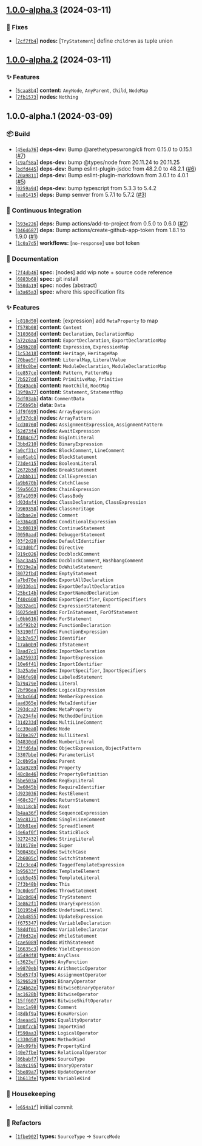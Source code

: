 ## [1.0.0-alpha.3](https://github.com/flex-development/esast/compare/1.0.0-alpha.2...1.0.0-alpha.3) (2024-03-11)

### :bug: Fixes

- [[`7cf7fb4`](https://github.com/flex-development/esast/commit/7cf7fb474ac107f3cb906468ab940c63e88804c1)] **nodes:** [`TryStatement`] define `children` as tuple union

## [1.0.0-alpha.2](https://github.com/flex-development/esast/compare/1.0.0-alpha.1...1.0.0-alpha.2) (2024-03-11)

### :sparkles: Features

- [[`5caa8b4`](https://github.com/flex-development/esast/commit/5caa8b44baabe71053b98fbde5b856efd76c9070)] **content:** `AnyNode`, `AnyParent`, `Child`, `NodeMap`
- [[`7fb1573`](https://github.com/flex-development/esast/commit/7fb15735a90f90e6bb6816b28f81382cc94971dd)] **nodes:** `Nothing`

## 1.0.0-alpha.1 (2024-03-09)

### :package: Build

- [[`45eda76`](https://github.com/flex-development/esast/commit/45eda76f99e6e462d0e82219e2e684487737d623)] **deps-dev:** Bump @arethetypeswrong/cli from 0.15.0 to 0.15.1 ([#7](https://github.com/flex-development/esast/issues/7))
- [[`c9af58a`](https://github.com/flex-development/esast/commit/c9af58aff69cae03cc557e5d05ddf19e129998a6)] **deps-dev:** bump @types/node from 20.11.24 to 20.11.25
- [[`bdfd445`](https://github.com/flex-development/esast/commit/bdfd4457170f674a50a106a343a09e5b82e128ac)] **deps-dev:** Bump eslint-plugin-jsdoc from 48.2.0 to 48.2.1 ([#6](https://github.com/flex-development/esast/issues/6))
- [[`20a9811`](https://github.com/flex-development/esast/commit/20a9811d241928a2a770e455531e25fb802d212b)] **deps-dev:** Bump eslint-plugin-markdown from 3.0.1 to 4.0.1 ([#5](https://github.com/flex-development/esast/issues/5))
- [[`0259a94`](https://github.com/flex-development/esast/commit/0259a941d55ca80c984b08e1b6c7b18e69000735)] **deps-dev:** bump typescript from 5.3.3 to 5.4.2
- [[`ea81415`](https://github.com/flex-development/esast/commit/ea81415ac555d0a867a6aea7bcb8b10df4a49541)] **deps:** Bump semver from 5.7.1 to 5.7.2 ([#3](https://github.com/flex-development/esast/issues/3))

### :robot: Continuous Integration

- [[`593e226`](https://github.com/flex-development/esast/commit/593e226258df8187c054c0168a9281c6a41f64a9)] **deps:** Bump actions/add-to-project from 0.5.0 to 0.6.0 ([#2](https://github.com/flex-development/esast/issues/2))
- [[`0464687`](https://github.com/flex-development/esast/commit/0464687939ae2d30b8443f817c93ada67bb54eaa)] **deps:** Bump actions/create-github-app-token from 1.8.1 to 1.9.0 ([#1](https://github.com/flex-development/esast/issues/1))
- [[`1c0a7d5`](https://github.com/flex-development/esast/commit/1c0a7d58ce8cc56a114b60c0aa8a49e582a9e22b)] **workflows:** [`no-response`] use bot token

### :pencil: Documentation

- [[`7f4db46`](https://github.com/flex-development/esast/commit/7f4db464c2d7fbbccb1bd257cc52a06abea77519)] **spec:** [nodes] add wip note + source code reference
- [[`6883b68`](https://github.com/flex-development/esast/commit/6883b684f9f6387628c71e7c18127ae134f0bdcb)] **spec:** git install
- [[`550da19`](https://github.com/flex-development/esast/commit/550da19f1b6459d3d02e6af59df88d371864676c)] **spec:** nodes (abstract)
- [[`a3a65a3`](https://github.com/flex-development/esast/commit/a3a65a301e8e944e264fcc8c9eb596a6743e6652)] **spec:** where this specification fits

### :sparkles: Features

- [[`c818d50`](https://github.com/flex-development/esast/commit/c818d50f128e19ce97c5b04b364d81cf46574b7e)] **content:** [expression] add `MetaProperty` to map
- [[`f578b08`](https://github.com/flex-development/esast/commit/f578b085fb3416029a273e4bc0fa4e87d5f56bc7)] **content:** `Content`
- [[`310368d`](https://github.com/flex-development/esast/commit/310368d7d769a4f1e2ff5bb9dbac698383b7e921)] **content:** `Declaration`, `DeclarationMap`
- [[`a72c6aa`](https://github.com/flex-development/esast/commit/a72c6aab70b19f5348c217d59f0f184430980ea9)] **content:** `ExportDeclaration`, `ExportDeclarationMap`
- [[`d49b280`](https://github.com/flex-development/esast/commit/d49b280aefd366daa0af5b29063de44f4d21ee8e)] **content:** `Expression`, `ExpressionMap`
- [[`1c53418`](https://github.com/flex-development/esast/commit/1c534186d2268edb6fe1f66494dee44af81b2536)] **content:** `Heritage`, `HeritageMap`
- [[`70bae5f`](https://github.com/flex-development/esast/commit/70bae5f1592f80d03c949f261373810c4ab35368)] **content:** `LiteralMap`, `LiteralValue`
- [[`8f0c0be`](https://github.com/flex-development/esast/commit/8f0c0be33ec2f558ed92c4538e24109f9e7af9ed)] **content:** `ModuleDeclaration`, `ModuleDeclarationMap`
- [[`ce857ce`](https://github.com/flex-development/esast/commit/ce857ce6c0d9482ecf21be7cbf01ddb5b633c325)] **content:** `Pattern`, `PatternMap`
- [[`7b527dd`](https://github.com/flex-development/esast/commit/7b527dd801d9611ecd55e2d23420ceeec0e5358e)] **content:** `PrimitiveMap`, `Primitive`
- [[`f849aeb`](https://github.com/flex-development/esast/commit/f849aeb5973b30f636f088fed19002318e05065f)] **content:** `RootChild`, `RootMap`
- [[`39f0a77`](https://github.com/flex-development/esast/commit/39f0a77319ce0fe4a9ce47c0be746d64081363d9)] **content:** `Statement`, `StatementMap`
- [[`6df03ab`](https://github.com/flex-development/esast/commit/6df03ab4742359f437c9e1445de98f751e525220)] **data:** `CommentData`
- [[`756b95b`](https://github.com/flex-development/esast/commit/756b95b61cff0a62bb33a3a45b15f7d9b3940769)] **data:** `Data`
- [[`df9f699`](https://github.com/flex-development/esast/commit/df9f6993bcfef16135d833ace927e9f946843906)] **nodes:** `ArrayExpression`
- [[`ef37dc8`](https://github.com/flex-development/esast/commit/ef37dc8b8e81ff85eeba488b1b30e88ab5bce54f)] **nodes:** `ArrayPattern`
- [[`cd30760`](https://github.com/flex-development/esast/commit/cd307600267a71fc2bac6d8d38409f68443c65bf)] **nodes:** `AssignmentExpression`, `AssignmentPattern`
- [[`62d73f4`](https://github.com/flex-development/esast/commit/62d73f4f5b2e290c34ed78bfaf283fd89e704b30)] **nodes:** `AwaitExpression`
- [[`f404c67`](https://github.com/flex-development/esast/commit/f404c67e5ef67cfe2a70813599b6478d974b6e16)] **nodes:** `BigIntLiteral`
- [[`3bbd210`](https://github.com/flex-development/esast/commit/3bbd210eb09e317be461c827e5c3b41f82ede136)] **nodes:** `BinaryExpression`
- [[`a0cf31c`](https://github.com/flex-development/esast/commit/a0cf31c7a814bc76103c9cbb4a5f22a893720387)] **nodes:** `BlockComment`, `LineComment`
- [[`ea01ab1`](https://github.com/flex-development/esast/commit/ea01ab18f6803cc2359d130d3b162f470bbfbbf3)] **nodes:** `BlockStatement`
- [[`73de415`](https://github.com/flex-development/esast/commit/73de4153ac1c466595ce5c9c602c4455ee98a761)] **nodes:** `BooleanLiteral`
- [[`2672b3d`](https://github.com/flex-development/esast/commit/2672b3d0dfe635ac0a40523008ac1c9f3b5dad43)] **nodes:** `BreakStatement`
- [[`7abbb11`](https://github.com/flex-development/esast/commit/7abbb11d2fc24306ca48d4b2b5ab70904f122e92)] **nodes:** `CallExpression`
- [[`a9b670b`](https://github.com/flex-development/esast/commit/a9b670b46d7d2e88931d7657e24740685da134d5)] **nodes:** `CatchClause`
- [[`59a5663`](https://github.com/flex-development/esast/commit/59a566393583bf712d160c2acae2232b9b71396a)] **nodes:** `ChainExpression`
- [[`87a1059`](https://github.com/flex-development/esast/commit/87a105914d6267f5fe0547fc1f40aa56d9a4184c)] **nodes:** `ClassBody`
- [[`d03daf4`](https://github.com/flex-development/esast/commit/d03daf40dd529da502786842d2059b6483b2242c)] **nodes:** `ClassDeclaration`, `ClassExpression`
- [[`9969358`](https://github.com/flex-development/esast/commit/99693583078cb3116aeb953788a6e6441cfb56bc)] **nodes:** `ClassHeritage`
- [[`8dbae2e`](https://github.com/flex-development/esast/commit/8dbae2e219079f9d25d195660c8637fcc5e2b6d2)] **nodes:** `Comment`
- [[`e3364d8`](https://github.com/flex-development/esast/commit/e3364d84e93a3baa528b01edaaaed0f6978d394c)] **nodes:** `ConditionalExpression`
- [[`3c00819`](https://github.com/flex-development/esast/commit/3c008199a05df32abc81ca109dd47cd34c8f00de)] **nodes:** `ContinueStatement`
- [[`0050aad`](https://github.com/flex-development/esast/commit/0050aad40c1eef98ec79792a652a112639ec21f4)] **nodes:** `DebuggerStatement`
- [[`03f2d28`](https://github.com/flex-development/esast/commit/03f2d283ffe7849e5281a14e87f2aff90aa5d739)] **nodes:** `DefaultIdentifier`
- [[`423d0bf`](https://github.com/flex-development/esast/commit/423d0bf467807302af657bfa804bfc7426f22eb3)] **nodes:** `Directive`
- [[`919c026`](https://github.com/flex-development/esast/commit/919c026630f31536692338a30c10408177a003e4)] **nodes:** `DocblockComment`
- [[`6ac3a45`](https://github.com/flex-development/esast/commit/6ac3a45760f6032a1e4f1341576bfc64b53e6e8b)] **nodes:** `DocblockComment`, `HashbangComment`
- [[`f019e2a`](https://github.com/flex-development/esast/commit/f019e2ad44b42119161e6eb88cfe941da11fd359)] **nodes:** `DoWhileStatement`
- [[`8072fbd`](https://github.com/flex-development/esast/commit/8072fbdc29c489ec7a66673eadfbf7728fb3cc73)] **nodes:** `EmptyStatement`
- [[`a7bd70e`](https://github.com/flex-development/esast/commit/a7bd70e3020c445560e0901ca4c8215e10de9136)] **nodes:** `ExportAllDeclaration`
- [[`09336a1`](https://github.com/flex-development/esast/commit/09336a15b73afeadbd6d054e3e96a90fff4120d5)] **nodes:** `ExportDefaultDeclaration`
- [[`25bc14b`](https://github.com/flex-development/esast/commit/25bc14b945d426acf66cd22b4d959f70e2b6cdc4)] **nodes:** `ExportNamedDeclaration`
- [[`f40c600`](https://github.com/flex-development/esast/commit/f40c600ee2c66e8c141b9cd08dee94c894b1aab9)] **nodes:** `ExportSpecifier`, `ExportSpecifiers`
- [[`b832ad1`](https://github.com/flex-development/esast/commit/b832ad1ecc35f5341e9aedc0bc15501e2b72c989)] **nodes:** `ExpressionStatement`
- [[`6025de8`](https://github.com/flex-development/esast/commit/6025de81e8a17399f19d9f30c527dc00dac74de5)] **nodes:** `ForInStatement`, `ForOfStatement`
- [[`c0bb616`](https://github.com/flex-development/esast/commit/c0bb616736d2b4e1babfbcdd501c9b8639d389d8)] **nodes:** `ForStatement`
- [[`a5f92b2`](https://github.com/flex-development/esast/commit/a5f92b23f492adb073a1ab57d79027ed6b11bef0)] **nodes:** `FunctionDeclaration`
- [[`53190ff`](https://github.com/flex-development/esast/commit/53190ff4babc0f1f84ebc88b60436fd3fa682a55)] **nodes:** `FunctionExpression`
- [[`8cb7e57`](https://github.com/flex-development/esast/commit/8cb7e5742272d3138144b0dbf614cec39d96db62)] **nodes:** `Identifier`
- [[`17ab0b9`](https://github.com/flex-development/esast/commit/17ab0b95f069070323a767143374e683d2a08f8f)] **nodes:** `IfStatement`
- [[`8aad7c1`](https://github.com/flex-development/esast/commit/8aad7c1437c441a1a84e12d5c1fc742e56090716)] **nodes:** `ImportDeclaration`
- [[`a425933`](https://github.com/flex-development/esast/commit/a425933b298d63fcc024d088f617d7d498290b63)] **nodes:** `ImportExpression`
- [[`10e6f41`](https://github.com/flex-development/esast/commit/10e6f41fd06abcc74a52b27e4da970dd8fdf524a)] **nodes:** `ImportIdentifier`
- [[`3a25a9e`](https://github.com/flex-development/esast/commit/3a25a9eeeb5b52bf396db3bb17659ee3e51e4700)] **nodes:** `ImportSpecifier`, `ImportSpecifiers`
- [[`846fe98`](https://github.com/flex-development/esast/commit/846fe98a9aebc55fb9f205033a918bb2986f120c)] **nodes:** `LabeledStatement`
- [[`b79479e`](https://github.com/flex-development/esast/commit/b79479e1bea078b92d1f101bc30735509cfeeb3b)] **nodes:** `Literal`
- [[`7bf96ea`](https://github.com/flex-development/esast/commit/7bf96ea536314b4734797a53737c20bab65c6a3b)] **nodes:** `LogicalExpression`
- [[`9cbc664`](https://github.com/flex-development/esast/commit/9cbc664f2e328cadc668b87efef6fbd3ef26551a)] **nodes:** `MemberExpression`
- [[`aad365e`](https://github.com/flex-development/esast/commit/aad365e6f45fab8d291598b194b39bc81a2beb4a)] **nodes:** `MetaIdentifier`
- [[`293dca2`](https://github.com/flex-development/esast/commit/293dca2faecf7695711f91155abf36f30330d405)] **nodes:** `MetaProperty`
- [[`7e234fe`](https://github.com/flex-development/esast/commit/7e234fea7877d0029f20aa4911531a47fc538ead)] **nodes:** `MethodDefinition`
- [[`31d233d`](https://github.com/flex-development/esast/commit/31d233dc2802b4591d313e049c37b11f94f1d35f)] **nodes:** `MultiLineComment`
- [[`cc39ea0`](https://github.com/flex-development/esast/commit/cc39ea04c9d14dbceed0d118dc90eba00e62e949)] **nodes:** `Node`
- [[`870e397`](https://github.com/flex-development/esast/commit/870e397ed01aa96183bf62afbb381573c2d97512)] **nodes:** `NullLiteral`
- [[`04830dd`](https://github.com/flex-development/esast/commit/04830dd7dd352339f40c42b9f4fb227794d654fb)] **nodes:** `NumberLiteral`
- [[`3ffd64a`](https://github.com/flex-development/esast/commit/3ffd64af03495a7c8a0274b52d62ee7d892c6eb8)] **nodes:** `ObjectExpression`, `ObjectPattern`
- [[`3307bbe`](https://github.com/flex-development/esast/commit/3307bbe363538071bcba0df61cf858f990149f9e)] **nodes:** `ParameterList`
- [[`2c0b95a`](https://github.com/flex-development/esast/commit/2c0b95a7cadfe27005e6aa38082fc2b02635138b)] **nodes:** `Parent`
- [[`a3a9289`](https://github.com/flex-development/esast/commit/a3a9289d53a71482289c823d950f72dc4b3c34d3)] **nodes:** `Property`
- [[`48c8e46`](https://github.com/flex-development/esast/commit/48c8e462bdb9f599dd5595d51c115df5758d71fe)] **nodes:** `PropertyDefinition`
- [[`6be503a`](https://github.com/flex-development/esast/commit/6be503a9ec618a0d6ad4b2c2290178f8aa3cbb67)] **nodes:** `RegExpLiteral`
- [[`3e6045b`](https://github.com/flex-development/esast/commit/3e6045bc10b84413ff35bd3f56f9c23d10a7a3d6)] **nodes:** `RequireIdentifier`
- [[`d923036`](https://github.com/flex-development/esast/commit/d9230368f1cda98d85c875c9cb5352332a7223c3)] **nodes:** `RestElement`
- [[`468c32f`](https://github.com/flex-development/esast/commit/468c32f874c793b528bca26f46a0c0bca107964e)] **nodes:** `ReturnStatement`
- [[`0a118cb`](https://github.com/flex-development/esast/commit/0a118cbb8bbe2288e51b5e1f9ef9e6729befd658)] **nodes:** `Root`
- [[`b4aa36f`](https://github.com/flex-development/esast/commit/b4aa36f339f5d5aa602ad0ae66286a02b593ad3d)] **nodes:** `SequenceExpression`
- [[`a9c8171`](https://github.com/flex-development/esast/commit/a9c81716e2a00ff296dbf9347faea4d9a16dc40e)] **nodes:** `SingleLineComment`
- [[`10b81ee`](https://github.com/flex-development/esast/commit/10b81eee1e56fbbcf41c4b26a6a7371938a1a676)] **nodes:** `SpreadElement`
- [[`4e6af0f`](https://github.com/flex-development/esast/commit/4e6af0f07a9e73cf343d8d48f3b96970160b75e2)] **nodes:** `StaticBlock`
- [[`3272432`](https://github.com/flex-development/esast/commit/32724322c77d41af959e0fac6c54930566cf15e4)] **nodes:** `StringLiteral`
- [[`010178e`](https://github.com/flex-development/esast/commit/010178e50e9989801854007d297cba47a3e56be3)] **nodes:** `Super`
- [[`500430c`](https://github.com/flex-development/esast/commit/500430c390518f1417de5d0181921c2417bf188c)] **nodes:** `SwitchCase`
- [[`2b6005c`](https://github.com/flex-development/esast/commit/2b6005c1a2b4eeff4b6a4c0869ad031ceb32b1ac)] **nodes:** `SwitchStatement`
- [[`21c3ce4`](https://github.com/flex-development/esast/commit/21c3ce448b67afd733edcd748d8289982b9826c4)] **nodes:** `TaggedTemplateExpression`
- [[`b95633f`](https://github.com/flex-development/esast/commit/b95633f52f10f10e74c4377226371dc031c709a0)] **nodes:** `TemplateElement`
- [[`ceb5e45`](https://github.com/flex-development/esast/commit/ceb5e45c7649a2826c0924db4538059b0edb5647)] **nodes:** `TemplateLiteral`
- [[`7f3b48b`](https://github.com/flex-development/esast/commit/7f3b48b6ffb1033caea6fe597aa40cf9a5bc0892)] **nodes:** `This`
- [[`9c0de9f`](https://github.com/flex-development/esast/commit/9c0de9f45af51cc2afb043c7a401369b2f1f9904)] **nodes:** `ThrowStatement`
- [[`18c0d84`](https://github.com/flex-development/esast/commit/18c0d84185cda305b5d6685648aee0734a6345e1)] **nodes:** `TryStatement`
- [[`3e862f1`](https://github.com/flex-development/esast/commit/3e862f1b4ce9db6e281a103cc52048e683814168)] **nodes:** `UnaryExpression`
- [[`10195b4`](https://github.com/flex-development/esast/commit/10195b4cff32a1ae72b41238fc357e627917bb50)] **nodes:** `UndefinedLiteral`
- [[`7eb4855`](https://github.com/flex-development/esast/commit/7eb4855053978256452594c68b0280949b2f77f9)] **nodes:** `UpdateExpression`
- [[`f675347`](https://github.com/flex-development/esast/commit/f675347831612d85ff68f8c28255de5f026cbfbb)] **nodes:** `VariableDeclaration`
- [[`58ddf01`](https://github.com/flex-development/esast/commit/58ddf01515d198179e9ea076a8bdf3b7284c1008)] **nodes:** `VariableDeclarator`
- [[`7f0d32e`](https://github.com/flex-development/esast/commit/7f0d32e5491b4f5a5cd73208f050178deb4ff721)] **nodes:** `WhileStatement`
- [[`cae5089`](https://github.com/flex-development/esast/commit/cae50897066bb20faa02b267f224b4afe9053f31)] **nodes:** `WithStatement`
- [[`16635c3`](https://github.com/flex-development/esast/commit/16635c3043f9dde1540c212727b3aec47b466dcf)] **nodes:** `YieldExpression`
- [[`4549df8`](https://github.com/flex-development/esast/commit/4549df83cad8b3a1bff096da758a06e4ea43ffd8)] **types:** `AnyClass`
- [[`c3623ef`](https://github.com/flex-development/esast/commit/c3623ef5500b903bcbd0730a387fe575b0178280)] **types:** `AnyFunction`
- [[`e9870eb`](https://github.com/flex-development/esast/commit/e9870eb9651188730fde4b769da5b27a816e63d9)] **types:** `ArithmeticOperator`
- [[`5bd57f3`](https://github.com/flex-development/esast/commit/5bd57f3b308f27a6c9c877b52935ac3f1122d20e)] **types:** `AssignmentOperator`
- [[`6296529`](https://github.com/flex-development/esast/commit/6296529bdcd6cc510a01a4d44627e48748eeb5d3)] **types:** `BinaryOperator`
- [[`734b62e`](https://github.com/flex-development/esast/commit/734b62e30914ba2a74c5274b7c13fef23e7ba9b6)] **types:** `BitwiseBinaryOperator`
- [[`ac1628b`](https://github.com/flex-development/esast/commit/ac1628b46b972e645154cea42e18f98b8f9ae2e8)] **types:** `BitwiseOperator`
- [[`15ff607`](https://github.com/flex-development/esast/commit/15ff6074cd5333496029fc6c1c2e8a8b83d706a2)] **types:** `BitwiseShiftOperator`
- [[`bac1a98`](https://github.com/flex-development/esast/commit/bac1a98cde853d1caa75cab122b0d00da9964110)] **types:** `Comment`
- [[`48dbf9a`](https://github.com/flex-development/esast/commit/48dbf9abd6424e0e295ae6463a90603c1d027847)] **types:** `EcmaVersion`
- [[`daeaad1`](https://github.com/flex-development/esast/commit/daeaad1d68bd1053dd8fcd768b5413089ae58bec)] **types:** `EqualityOperator`
- [[`100f7cb`](https://github.com/flex-development/esast/commit/100f7cb68e55cfa08276ab796484fbeebeecfc3e)] **types:** `ImportKind`
- [[`f590aa3`](https://github.com/flex-development/esast/commit/f590aa39e60bd2d42cb388e36d8bde3db0c1119d)] **types:** `LogicalOperator`
- [[`c330d50`](https://github.com/flex-development/esast/commit/c330d5042ae3315a30243b756607221a5c486bf7)] **types:** `MethodKind`
- [[`94c09fb`](https://github.com/flex-development/esast/commit/94c09fbdd48d5c0cf999a467cc933b5722cd3c69)] **types:** `PropertyKind`
- [[`40e7fbe`](https://github.com/flex-development/esast/commit/40e7fbe21f1ea3af05ff87c7e13fceaaacb94bf8)] **types:** `RelationalOperator`
- [[`86babf7`](https://github.com/flex-development/esast/commit/86babf7e86230eda61df812b8cdf6d6aeddb8b19)] **types:** `SourceType`
- [[`8a9c195`](https://github.com/flex-development/esast/commit/8a9c19564d7ccae360b2fff7bf0bcf0de451fd1d)] **types:** `UnaryOperator`
- [[`5be89a7`](https://github.com/flex-development/esast/commit/5be89a784e0fd879d01dc529a1c532f2dde8d0d5)] **types:** `UpdateOperator`
- [[`1b613fe`](https://github.com/flex-development/esast/commit/1b613fec523d5b26f84392017d86cf687e2ae7e2)] **types:** `VariableKind`

### :house_with_garden: Housekeeping

- [[`e654a1f`](https://github.com/flex-development/esast/commit/e654a1fc39858cff33216f2543b8c86c2b7250cf)] initial commit

### :mechanical_arm: Refactors

- [[`1fbe902`](https://github.com/flex-development/esast/commit/1fbe902a306f53e9c8a4fadb88e8cd24a8dc0cd2)] **types:** `SourceType` -> `SourceMode`




